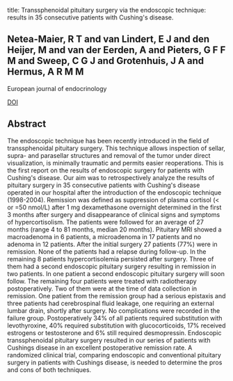 title: Transsphenoidal pituitary surgery via the endoscopic technique: results in 35 consecutive patients with Cushing's disease.

## Netea-Maier, R T and van Lindert, E J and den Heijer, M and van der Eerden, A and Pieters, G F F M and Sweep, C G J and Grotenhuis, J A and Hermus, A R M M
European journal of endocrinology

<a href="https://doi.org/10.1530/eje.1.02133">DOI</a>

## Abstract
The endoscopic technique has been recently introduced in the field of transsphenoidal pituitary surgery. This technique allows inspection of sellar, supra- and parasellar structures and removal of the tumor under direct visualization, is minimally traumatic and permits easier reoperations. This is the first report on the results of endoscopic surgery for patients with Cushing's disease. Our aim was to retrospectively analyze the results of pituitary surgery in 35 consecutive patients with Cushing's disease operated in our hospital after the introduction of the endoscopic technique (1998-2004). Remission was defined as suppression of plasma cortisol (< or =50 nmol/L) after 1 mg dexamethasone overnight determined in the first 3 months after surgery and disappearance of clinical signs and symptoms of hypercortisolism. The patients were followed for an average of 27 months (range 4 to 81 months, median 20 months). Pituitary MRI showed a macroadenoma in 6 patients, a microadenoma in 17 patients and no adenoma in 12 patients. After the initial surgery 27 patients (77%) were in remission. None of the patients had a relapse during follow-up. In the remaining 8 patients hypercortisolemia persisted after surgery. Three of them had a second endoscopic pituitary surgery resulting in remission in two patients. In one patient a second endoscopic pituitary surgery will soon follow. The remaining four patients were treated with radiotherapy postoperatively. Two of them were at the time of data collection in remission. One patient from the remission group had a serious epistaxis and three patients had cerebrospinal fluid leakage, one requiring an external lumbar drain, shortly after surgery. No complications were recorded in the failure group. Postoperatively 34% of all patients required substitution with levothyroxine, 40% required substitution with glucocorticoids, 17% received estrogens or testosterone and 6% still required desmopressin. Endoscopic transsphenoidal pituitary surgery resulted in our series of patients with Cushings disease in an excellent postoperative remission rate. A randomized clinical trial, comparing endoscopic and conventional pituitary surgery in patients with Cushings disease, is needed to determine the pros and cons of both techniques.

